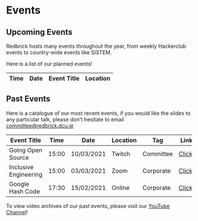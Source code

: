 # Events

## Upcoming Events

Redbrick hosts many events throughout the year, from weekly Hackerclub events to country-wide events like SISTEM.

Here is a list of our planned events!

| Time | Date | Event Title | Location |
| ---- | ---- | ----------- | -------- |

## Past Events

Here is a catalogue of our most recent events, if you would like the slides to any particular talk, please don't hesitate to email [committee@redbrick.dcu.ie](mailto:committee@redbrick.dcu.ie)

| Event Title           | Time  | Date       | Location | Tag       | Link                                                       |
| --------------------- | ----- | ---------- | -------- | --------- | ---------------------------------------------------------- |
| Going Open Source     | 15:00 | 10/03/2021 | Twitch   | Committee | [Click!](https://www.facebook.com/events/875657236611478/) |
| Inclusive Engineering | 15:00 | 03/03/2021 | Zoom     | Corporate | [Click!](https://www.facebook.com/events/468218184540966/) |
| Google Hash Code      | 17:30 | 15/02/2021 | Online   | Corporate | [Click!](https://www.facebook.com/events/332511808166982/) |

To view video archives of our past events, please visit our [YouTube Channel](https://www.youtube.com/channel/UC3DvQVTPHTM6Pgm-bY_N75A)!
